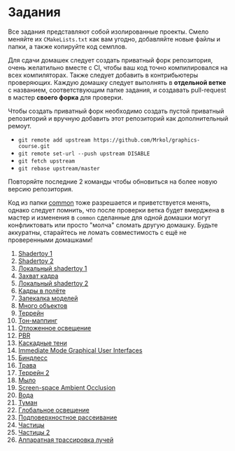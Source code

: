 # Задания

Все задания представляют собой изолированные проекты.
Смело меняйте их `CMakeLists.txt` как вам угодно, добавляйте новые файлы и папки, а также копируйте код семплов.

Для сдачи домашек следует создать приватный форк репозитория, очень желатильно вместе с CI, чтобы ваш код точно компилировался на всех компиляторах.
Также следует добавить в контрибьютеры проверяющих.
Каждую домашку следует выполнять в **отдельной ветке** с названием, соответствующим папке задания, и создавать pull-request в мастер **своего форка** для проверки.

Чтобы создать приватный форк необходимо создать пустой приватный репозиторий и вручную добавить этот репозиторий как дополнительный ремоут.

- `git remote add upstream https://github.com/Mrkol/graphics-course.git`
- `git remote set-url --push upstream DISABLE`
- `git fetch upstream`
- `git rebase upstream/master`

Повторяйте последние 2 команды чтобы обновиться на более новую версию репозитория.

Код из папки [common](/common/) тоже разрешается и приветствуется менять, однако следует помнить, что после проверки ветка будет вмерджена в мастер и изменения в `common` сделанные для одной домашки могут конфликтовать или просто "молча" сломать другую домашку.
Будьте аккуратны, старайтесь не ломать совместимость с ещё не проверенными домашками!

 1. [Shadertoy 1](shadertoy1/)
 2. [Shadertoy 2](shadertoy2/)
 3. [Локальный shadertoy 1](local_shadertoy1/)
 4. [Захват кадра](capture/)
 5. [Локальный shadertoy 2](local_shadertoy2/)
 6. [Кадры в полёте](inflight_frames/)
 7. [Запекалка моделей](model_bakery/)
 8. [Много объектов](many_objects/)
 9. [Террейн](terrain/)
 10. [Тон-маппинг](tonemapping/)
 11. [Отложенное освещение](deferred/)
 12. [PBR](pbr/)
 13. [Каскадные тени](csm/)
 14. [Immediate Mode Graphical User Interfaces](imgui/)
 15. [Биндлесс](bindless/)
 16. [Трава](grass/)
 17. [Террейн 2](terrain2/)
 18. [Мыло](aa/)
 19. [Screen-space Ambient Occlusion](ssao/)
 20. [Вода](water/)
 21. [Туман](fog/)
 22. [Глобальное освещение](gi/)
 23. [Подповерхностное рассеивание](ssss/)
 24. [Частицы](particles/)
 25. [Частицы 2](particles2/)
 26. [Аппаратная трассировка лучей](hwrt/)
